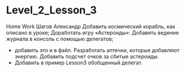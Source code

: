 # Level_2_Lesson_3
Home Work
Шагов Александр
Добавить космический корабль, как описано в уроке;
Доработать игру «Астероиды»:
Добавить ведение журнала в консоль с помощью делегатов;
* добавить это и в файл.
Разработать аптечки, которые добавляют энергию.
Добавить подсчет очков за сбитые астероиды.
* Добавить в пример Lesson3 обобщенный делегат.
